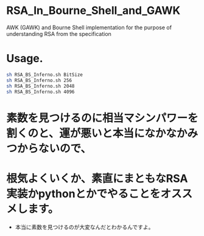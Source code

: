 # RSA_In_Bourne_Shell_and_GAWK
AWK (GAWK) and Bourne Shell implementation for the purpose of understanding RSA from the specification

# Usage.
```bash
sh RSA_BS_Inferno.sh BitSize
sh RSA_BS_Inferno.sh 256
sh RSA_BS_Inferno.sh 2048
sh RSA_BS_Inferno.sh 4096
```

# 素数を見つけるのに相当マシンパワーを割くのと、運が悪いと本当になかなかみつからないので、
# 根気よくいくか、素直にまともなRSA実装かpythonとかでやることをオススメします。
* 本当に素数を見つけるのが大変なんだとわかるんですよ。


